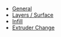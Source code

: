
* [General](general.md)
* [Layers / Surface](layers-surface.md)
* [Infill](infill.md)
* [Extruder Change](extruder-change.md)